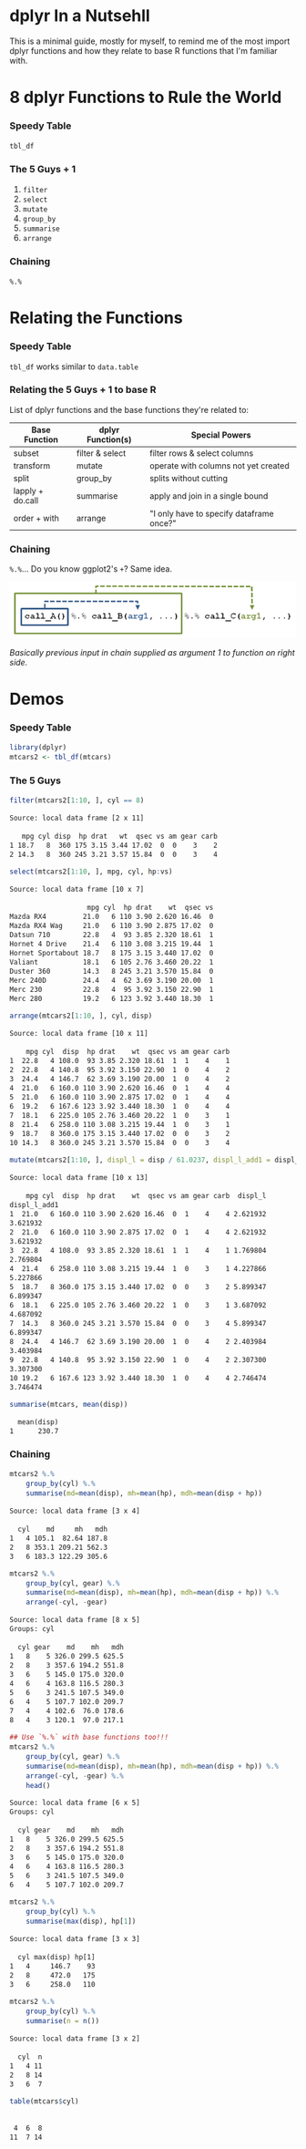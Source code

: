 dplyr In a Nutsehll
===

This is a minimal guide, mostly for myself, to remind me of the most import dplyr functions and how they relate to base R functions that I'm familiar with. 




# 8 dplyr Functions to Rule the World

### Speedy Table

`tbl_df`


### The 5 Guys + 1

1. `filter`
2. `select`
3. `mutate`
4. `group_by`
5. `summarise`
6. `arrange`

### Chaining

`%.%`

# Relating the Functions

### Speedy Table 

`tbl_df` works similar to `data.table` 

### Relating the 5 Guys + 1 to base R

List of dplyr functions and the base functions they're related to:

Base Function    | dplyr Function(s) | Special Powers
-----------------|-------------------|-----------------------------
subset           |  filter & select  | filter rows & select columns
transform        |  mutate           | operate with columns not yet created
split            |  group_by         | splits without cutting
lapply + do.call |  summarise        | apply and join in a single bound
order + with     |  arrange          | "I only have to specify dataframe once?"

### Chaining

`%.%`... Do you know ggplot2's `+`?  Same idea.  

![](chain.png)

*Basically previous input in chain supplied as argument 1 to function on right side.*

# Demos
### Speedy Table

```r
library(dplyr)
mtcars2 <- tbl_df(mtcars)
```


### The 5 Guys

```r
filter(mtcars2[1:10, ], cyl == 8)
```

```
Source: local data frame [2 x 11]

   mpg cyl disp  hp drat   wt  qsec vs am gear carb
1 18.7   8  360 175 3.15 3.44 17.02  0  0    3    2
2 14.3   8  360 245 3.21 3.57 15.84  0  0    3    4
```

```r
select(mtcars2[1:10, ], mpg, cyl, hp:vs)
```

```
Source: local data frame [10 x 7]

                   mpg cyl  hp drat    wt  qsec vs
Mazda RX4         21.0   6 110 3.90 2.620 16.46  0
Mazda RX4 Wag     21.0   6 110 3.90 2.875 17.02  0
Datsun 710        22.8   4  93 3.85 2.320 18.61  1
Hornet 4 Drive    21.4   6 110 3.08 3.215 19.44  1
Hornet Sportabout 18.7   8 175 3.15 3.440 17.02  0
Valiant           18.1   6 105 2.76 3.460 20.22  1
Duster 360        14.3   8 245 3.21 3.570 15.84  0
Merc 240D         24.4   4  62 3.69 3.190 20.00  1
Merc 230          22.8   4  95 3.92 3.150 22.90  1
Merc 280          19.2   6 123 3.92 3.440 18.30  1
```

```r
arrange(mtcars2[1:10, ], cyl, disp)
```

```
Source: local data frame [10 x 11]

    mpg cyl  disp  hp drat    wt  qsec vs am gear carb
1  22.8   4 108.0  93 3.85 2.320 18.61  1  1    4    1
2  22.8   4 140.8  95 3.92 3.150 22.90  1  0    4    2
3  24.4   4 146.7  62 3.69 3.190 20.00  1  0    4    2
4  21.0   6 160.0 110 3.90 2.620 16.46  0  1    4    4
5  21.0   6 160.0 110 3.90 2.875 17.02  0  1    4    4
6  19.2   6 167.6 123 3.92 3.440 18.30  1  0    4    4
7  18.1   6 225.0 105 2.76 3.460 20.22  1  0    3    1
8  21.4   6 258.0 110 3.08 3.215 19.44  1  0    3    1
9  18.7   8 360.0 175 3.15 3.440 17.02  0  0    3    2
10 14.3   8 360.0 245 3.21 3.570 15.84  0  0    3    4
```

```r
mutate(mtcars2[1:10, ], displ_l = disp / 61.0237, displ_l_add1 = displ_l + 1)
```

```
Source: local data frame [10 x 13]

    mpg cyl  disp  hp drat    wt  qsec vs am gear carb  displ_l displ_l_add1
1  21.0   6 160.0 110 3.90 2.620 16.46  0  1    4    4 2.621932     3.621932
2  21.0   6 160.0 110 3.90 2.875 17.02  0  1    4    4 2.621932     3.621932
3  22.8   4 108.0  93 3.85 2.320 18.61  1  1    4    1 1.769804     2.769804
4  21.4   6 258.0 110 3.08 3.215 19.44  1  0    3    1 4.227866     5.227866
5  18.7   8 360.0 175 3.15 3.440 17.02  0  0    3    2 5.899347     6.899347
6  18.1   6 225.0 105 2.76 3.460 20.22  1  0    3    1 3.687092     4.687092
7  14.3   8 360.0 245 3.21 3.570 15.84  0  0    3    4 5.899347     6.899347
8  24.4   4 146.7  62 3.69 3.190 20.00  1  0    4    2 2.403984     3.403984
9  22.8   4 140.8  95 3.92 3.150 22.90  1  0    4    2 2.307300     3.307300
10 19.2   6 167.6 123 3.92 3.440 18.30  1  0    4    4 2.746474     3.746474
```

```r
summarise(mtcars, mean(disp))
```

```
  mean(disp)
1      230.7
```


### Chaining


```r
mtcars2 %.%
    group_by(cyl) %.%
    summarise(md=mean(disp), mh=mean(hp), mdh=mean(disp + hp))
```

```
Source: local data frame [3 x 4]

  cyl    md     mh   mdh
1   4 105.1  82.64 187.8
2   8 353.1 209.21 562.3
3   6 183.3 122.29 305.6
```

```r
mtcars2 %.%
    group_by(cyl, gear) %.%
    summarise(md=mean(disp), mh=mean(hp), mdh=mean(disp + hp)) %.%
    arrange(-cyl, -gear)
```

```
Source: local data frame [8 x 5]
Groups: cyl

  cyl gear    md    mh   mdh
1   8    5 326.0 299.5 625.5
2   8    3 357.6 194.2 551.8
3   6    5 145.0 175.0 320.0
4   6    4 163.8 116.5 280.3
5   6    3 241.5 107.5 349.0
6   4    5 107.7 102.0 209.7
7   4    4 102.6  76.0 178.6
8   4    3 120.1  97.0 217.1
```

```r
## Use `%.%` with base functions too!!!
mtcars2 %.%
    group_by(cyl, gear) %.%
    summarise(md=mean(disp), mh=mean(hp), mdh=mean(disp + hp)) %.%
    arrange(-cyl, -gear) %.%
	head()
```

```
Source: local data frame [6 x 5]
Groups: cyl

  cyl gear    md    mh   mdh
1   8    5 326.0 299.5 625.5
2   8    3 357.6 194.2 551.8
3   6    5 145.0 175.0 320.0
4   6    4 163.8 116.5 280.3
5   6    3 241.5 107.5 349.0
6   4    5 107.7 102.0 209.7
```

```r
mtcars2 %.%
    group_by(cyl) %.%
    summarise(max(disp), hp[1])
```

```
Source: local data frame [3 x 3]

  cyl max(disp) hp[1]
1   4     146.7    93
2   8     472.0   175
3   6     258.0   110
```

```r
mtcars2 %.%
    group_by(cyl) %.%
    summarise(n = n()) 
```

```
Source: local data frame [3 x 2]

  cyl  n
1   4 11
2   8 14
3   6  7
```

```r
table(mtcars$cyl) 
```

```

 4  6  8 
11  7 14 
```



